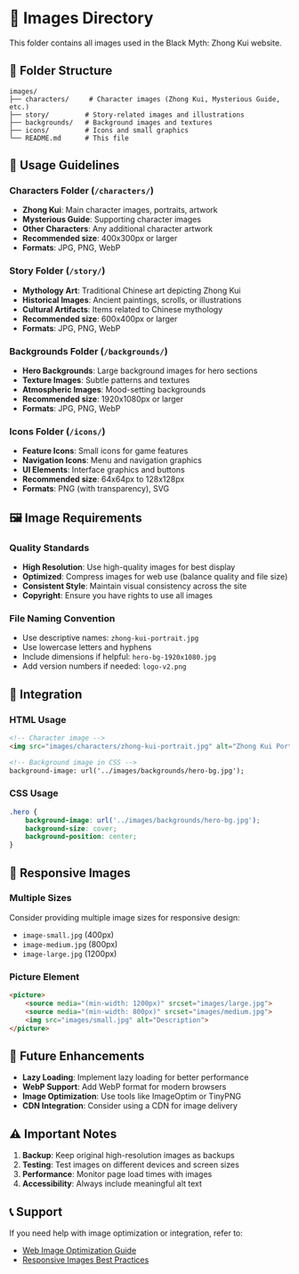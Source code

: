 # 📁 Images Directory

This folder contains all images used in the Black Myth: Zhong Kui website.

## 📂 Folder Structure

```
images/
├── characters/     # Character images (Zhong Kui, Mysterious Guide, etc.)
├── story/         # Story-related images and illustrations
├── backgrounds/   # Background images and textures
├── icons/         # Icons and small graphics
└── README.md      # This file
```

## 🎯 Usage Guidelines

### Characters Folder (`/characters/`)
- **Zhong Kui**: Main character images, portraits, artwork
- **Mysterious Guide**: Supporting character images
- **Other Characters**: Any additional character artwork
- **Recommended size**: 400x300px or larger
- **Formats**: JPG, PNG, WebP

### Story Folder (`/story/`)
- **Mythology Art**: Traditional Chinese art depicting Zhong Kui
- **Historical Images**: Ancient paintings, scrolls, or illustrations
- **Cultural Artifacts**: Items related to Chinese mythology
- **Recommended size**: 600x400px or larger
- **Formats**: JPG, PNG, WebP

### Backgrounds Folder (`/backgrounds/`)
- **Hero Backgrounds**: Large background images for hero sections
- **Texture Images**: Subtle patterns and textures
- **Atmospheric Images**: Mood-setting backgrounds
- **Recommended size**: 1920x1080px or larger
- **Formats**: JPG, PNG, WebP

### Icons Folder (`/icons/`)
- **Feature Icons**: Small icons for game features
- **Navigation Icons**: Menu and navigation graphics
- **UI Elements**: Interface graphics and buttons
- **Recommended size**: 64x64px to 128x128px
- **Formats**: PNG (with transparency), SVG

## 🖼️ Image Requirements

### Quality Standards
- **High Resolution**: Use high-quality images for best display
- **Optimized**: Compress images for web use (balance quality and file size)
- **Consistent Style**: Maintain visual consistency across the site
- **Copyright**: Ensure you have rights to use all images

### File Naming Convention
- Use descriptive names: `zhong-kui-portrait.jpg`
- Use lowercase letters and hyphens
- Include dimensions if helpful: `hero-bg-1920x1080.jpg`
- Add version numbers if needed: `logo-v2.png`

## 🔧 Integration

### HTML Usage
```html
<!-- Character image -->
<img src="images/characters/zhong-kui-portrait.jpg" alt="Zhong Kui Portrait">

<!-- Background image in CSS -->
background-image: url('../images/backgrounds/hero-bg.jpg');
```

### CSS Usage
```css
.hero {
    background-image: url('../images/backgrounds/hero-bg.jpg');
    background-size: cover;
    background-position: center;
}
```

## 📱 Responsive Images

### Multiple Sizes
Consider providing multiple image sizes for responsive design:
- `image-small.jpg` (400px)
- `image-medium.jpg` (800px)
- `image-large.jpg` (1200px)

### Picture Element
```html
<picture>
    <source media="(min-width: 1200px)" srcset="images/large.jpg">
    <source media="(min-width: 800px)" srcset="images/medium.jpg">
    <img src="images/small.jpg" alt="Description">
</picture>
```

## 🚀 Future Enhancements

- **Lazy Loading**: Implement lazy loading for better performance
- **WebP Support**: Add WebP format for modern browsers
- **Image Optimization**: Use tools like ImageOptim or TinyPNG
- **CDN Integration**: Consider using a CDN for image delivery

## ⚠️ Important Notes

1. **Backup**: Keep original high-resolution images as backups
2. **Testing**: Test images on different devices and screen sizes
3. **Performance**: Monitor page load times with images
4. **Accessibility**: Always include meaningful alt text

## 📞 Support

If you need help with image optimization or integration, refer to:
- [Web Image Optimization Guide](https://web.dev/fast/#optimize-your-images)
- [Responsive Images Best Practices](https://developer.mozilla.org/en-US/docs/Learn/HTML/Multimedia_and_embedding/Responsive_images)
